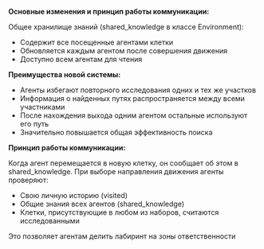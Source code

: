 **Основные изменения и принцип работы коммуникации:**

Общее хранилище знаний (shared_knowledge в классе Environment):
- Cодержит все посещенные агентами клетки
- Обновляется каждым агентом после совершения движения
- Доступно всем агентам для чтения

**Преимущества новой системы:**

- Агенты избегают повторного исследования одних и тех же участков
- Информация о найденных путях распространяется между всеми участниками
- После нахождения выхода одним агентом остальные используют его путь
- Значительно повышается общая эффективность поиска

**Принцип работы коммуникации:**

Когда агент перемещается в новую клетку, он сообщает об этом в shared_knowledge.
При выборе направления движения агенты проверяют:
- Свою личную историю (visited)
- Общие знания всех агентов (shared_knowledge)
- Клетки, присутствующие в любом из наборов, считаются исследованными

Это позволяет агентам делить лабиринт на зоны ответственности
